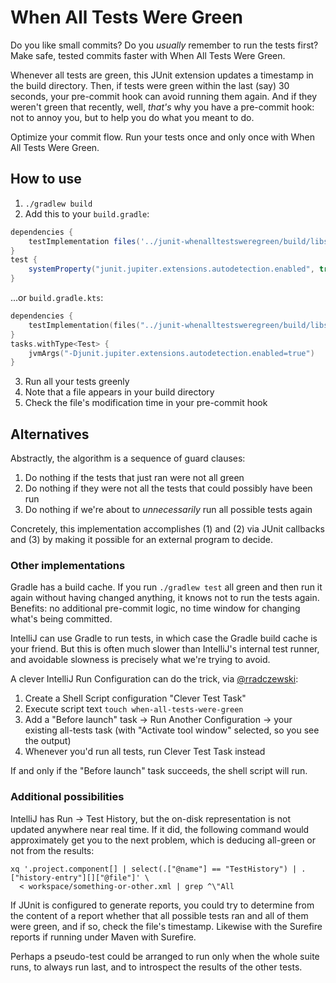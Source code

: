 # When All Tests Were Green

Do you like small commits? Do you _usually_ remember to run the tests first? Make safe, tested commits faster with When All Tests Were Green.

Whenever all tests are green, this JUnit extension updates a timestamp in the build directory. Then, if tests were green within the last (say) 30 seconds, your pre-commit hook can avoid running them again. And if they weren't green that recently, well, _that's_ why you have a pre-commit hook: not to annoy you, but to help you do what you meant to do.

Optimize your commit flow. Run your tests once and only once with When All Tests Were Green.

## How to use

1. `./gradlew build`
2. Add this to your `build.gradle`:
```groovy
dependencies {
    testImplementation files('../junit-whenalltestsweregreen/build/libs/junit-whenalltestsweregreen-1.0-SNAPSHOT.jar')
}
test {
    systemProperty("junit.jupiter.extensions.autodetection.enabled", true)
}
```
...or `build.gradle.kts`:
```kotlin
dependencies {
    testImplementation(files("../junit-whenalltestsweregreen/build/libs/junit-whenalltestsweregreen-1.0-SNAPSHOT.jar"))
}
tasks.withType<Test> {
    jvmArgs("-Djunit.jupiter.extensions.autodetection.enabled=true")
}
```
3. Run all your tests greenly
4. Note that a file appears in your build directory
5. Check the file's modification time in your pre-commit hook

## Alternatives

Abstractly, the algorithm is a sequence of guard clauses:

1. Do nothing if the tests that just ran were not all green
2. Do nothing if they were not all the tests that could possibly have been run
3. Do nothing if we're about to _unnecessarily_ run all possible tests again

Concretely, this implementation accomplishes (1) and (2) via JUnit callbacks and (3) by making it possible for an external program to decide.

### Other implementations

Gradle has a build cache. If you run `./gradlew test` all green and then run it again without having changed anything, it knows not to run the tests again. Benefits: no additional pre-commit logic, no time window for changing what's being committed.

IntelliJ can use Gradle to run tests, in which case the Gradle build cache is your friend. But this is often much slower than IntelliJ's internal test runner, and avoidable slowness is precisely what we're trying to avoid.

A clever IntelliJ Run Configuration can do the trick, via [@rradczewski](https://github.com/rradczewski):

1. Create a Shell Script configuration "Clever Test Task"
2. Execute script text `touch when-all-tests-were-green`
3. Add a "Before launch" task -> Run Another Configuration -> your existing all-tests task (with "Activate tool window" selected, so you see the output)
4. Whenever you'd run all tests, run Clever Test Task instead

If and only if the "Before launch" task succeeds, the shell script will run.

### Additional possibilities

IntelliJ has Run -> Test History, but the on-disk representation is not updated anywhere near real time. If it did, the following command would approximately get you to the next problem, which is deducing all-green or not from the results:

    xq '.project.component[] | select(.["@name"] == "TestHistory") | .["history-entry"][]["@file"]' \
      < workspace/something-or-other.xml | grep ^\"All

If JUnit is configured to generate reports, you could try to determine from the content of a report whether that all possible tests ran and all of them were green, and if so, check the file's timestamp. Likewise with the Surefire reports if running under Maven with Surefire.

Perhaps a pseudo-test could be arranged to run only when the whole suite runs, to always run last, and to introspect the results of the other tests.
